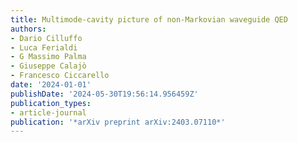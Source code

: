 ```yaml
---
title: Multimode-cavity picture of non-Markovian waveguide QED
authors:
- Dario Cilluffo
- Luca Ferialdi
- G Massimo Palma
- Giuseppe Calajò
- Francesco Ciccarello
date: '2024-01-01'
publishDate: '2024-05-30T19:56:14.956459Z'
publication_types:
- article-journal
publication: '*arXiv preprint arXiv:2403.07110*'
---
```


